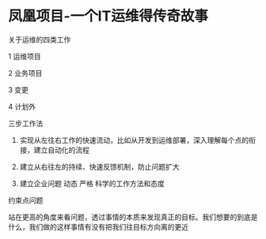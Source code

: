 # 凤凰项目-一个IT运维得传奇故事



关于运维的四类工作

1 运维项目

2 业务项目

3 变更

4 计划外



三步工作法

1. 实现从左往右工作的快速流动，比如从开发到运维部署，深入理解每个点的衔接，建立自动化的流程

2. 建立从右往左的持续、快速反馈机制，防止问题扩大
3. 建立企业问题 动态 严格 科学的工作方法和态度



约束点问题

站在更高的角度来看问题，透过事情的本质来发现真正的目标。我们想要的到底是什么，我们做的这样事情有没有把我们往目标方向离的更近